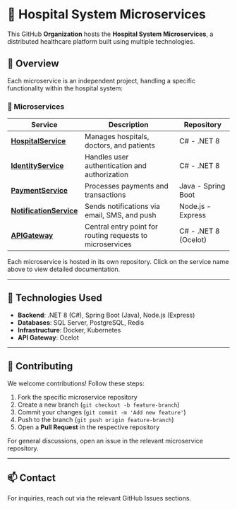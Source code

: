 # 🏥 Hospital System Microservices

This GitHub **Organization** hosts the **Hospital System Microservices**, a distributed healthcare platform built using multiple technologies.

## 📌 Overview
Each microservice is an independent project, handling a specific functionality within the hospital system:

### 🚀 Microservices
| Service | Description | Repository |
|---------|-------------|------------|
| **[HospitalService](https://github.com/MediSoftSolution/HospitalService)** | Manages hospitals, doctors, and patients | C# - .NET 8 |
| **[IdentityService](https://github.com/MediSoftSolution/IdentityService)** | Handles user authentication and authorization | C# - .NET 8 |
| **[PaymentService](https://github.com/MediSoftSolution/PaymentService)** | Processes payments and transactions | Java - Spring Boot |
| **[NotificationService](https://github.com/MediSoftSolution/NotificationService)** | Sends notifications via email, SMS, and push | Node.js - Express |
| **[APIGateway](https://github.com/MediSoftSolution/APIGateway)** | Central entry point for routing requests to microservices | C# - .NET 8 (Ocelot) |

Each microservice is hosted in its own repository. Click on the service name above to view detailed documentation.

---

## 🔧 Technologies Used
- **Backend**: .NET 8 (C#), Spring Boot (Java), Node.js (Express)
- **Databases**: SQL Server, PostgreSQL, Redis
- **Infrastructure**: Docker, Kubernetes
- **API Gateway**: Ocelot

---

## 🤝 Contributing
We welcome contributions! Follow these steps:
1. Fork the specific microservice repository
2. Create a new branch (`git checkout -b feature-branch`)
3. Commit your changes (`git commit -m 'Add new feature'`)
4. Push to the branch (`git push origin feature-branch`)
5. Open a **Pull Request** in the respective repository

For general discussions, open an issue in the relevant microservice repository.

---

## 📫 Contact
For inquiries, reach out via the relevant GitHub Issues sections.
